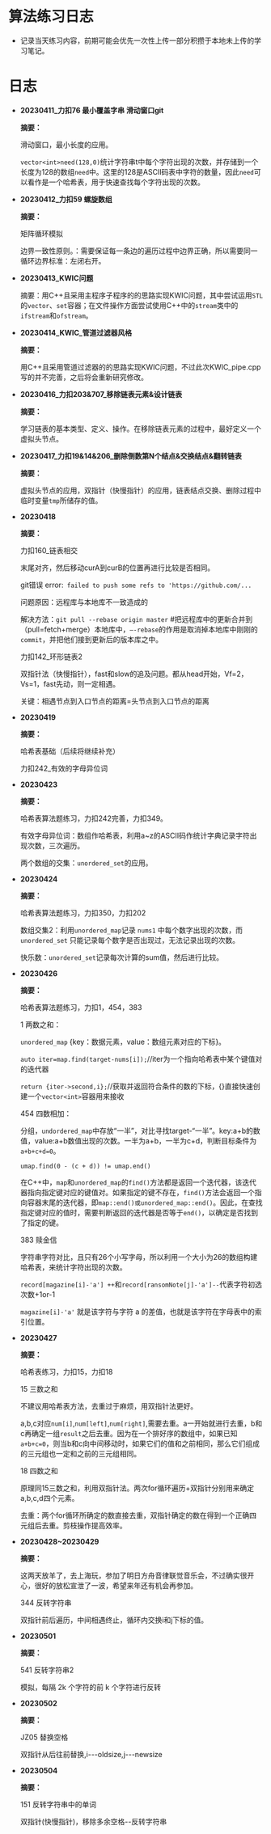 # 算法练习日志

- 记录当天练习内容，前期可能会优先一次性上传一部分积攒于本地未上传的学习笔记。

# 日志

- **20230411_力扣76 最小覆盖字串	滑动窗口git**

  **摘要：**
  
  滑动窗口，最小长度的应用。

  `vector<int>need(128,0)`统计字符串t中每个字符出现的次数，并存储到一个长度为128的数组`need`中。这里的128是ASCII码表中字符的数量，因此`need`可以看作是一个哈希表，用于快速查找每个字符出现的次数。

- **20230412_力扣59 螺旋数组**

  **摘要：**
  
  矩阵循环模拟

  边界一致性原则。：需要保证每一条边的遍历过程中边界正确，所以需要同一循环边界标准：左闭右开。

- **20230413_KWIC问题**

  摘要：用C++且采用主程序子程序的的思路实现KWIC问题，其中尝试运用`STL`的`vector`、`set`容器；在文件操作方面尝试使用C++中的`stream`类中的`ifstream`和`ofstream`。

- **20230414_KWIC_管道过滤器风格**
  
  **摘要：**
  
  用C++且采用管道过滤器的的思路实现KWIC问题，不过此次KWIC_pipe.cpp写的并不完善，之后将会重新研究修改。

- **20230416_力扣203&707_移除链表元素&设计链表**

  **摘要：**
  
  学习链表的基本类型、定义、操作。在移除链表元素的过程中，最好定义一个虚拟头节点。

- **20230417_力扣19&14&206_删除倒数第N个结点&交换结点&翻转链表**

  **摘要：**

  虚拟头节点的应用，双指针（快慢指针）的应用，链表结点交换、删除过程中临时变量`tmp`所储存的值。

- **20230418**

  **摘要：**

  力扣160_链表相交

  末尾对齐，然后移动curA到curB的位置再进行比较是否相同。

  git错误 error:` failed to push some refs to 'https://github.com/...`

  问题原因：远程库与本地库不一致造成的

  解决方法：`git pull --rebase origin master`   #把远程库中的更新合并到（pull=fetch+merge）本地库中，`–-rebase`的作用是取消掉本地库中刚刚的`commit`，并把他们接到更新后的版本库之中。

  力扣142_环形链表2

  双指针法（快慢指针），fast和slow的追及问题。都从head开始，Vf=2，Vs=1，fast先动，则一定相遇。
  
  关键：相遇节点到入口节点的距离=头节点到入口节点的距离

- **20230419**

  **摘要：**

  哈希表基础（后续将继续补充）

  力扣242_有效的字母异位词

- **20230423**

  **摘要：**

  哈希表算法题练习，力扣242完善，力扣349。

  有效字母异位词：数组作哈希表，利用a~z的ASCII码作统计字典记录字符出现次数，三次遍历。

  两个数组的交集：`unordered_set`的应用。

- **20230424**

  **摘要：**

  哈希表算法题练习，力扣350，力扣202

  数组交集2：利用`unordered_map`记录 `nums1` 中每个数字出现的次数，而 `unordered_set` 只能记录每个数字是否出现过，无法记录出现的次数。

  快乐数：`unordered_set`记录每次计算的sum值，然后进行比较。

- **20230426**

  **摘要：**

  哈希表算法题练习，力扣1，454，383

  1 两数之和：

  `unordered_map` {key：数据元素，value：数组元素对应的下标}。

  `auto iter=map.find(target-nums[i]);`//iter为一个指向哈希表中某个键值对的迭代器

  `return {iter->second,i};`//获取并返回符合条件的数的下标，{}直接快速创建一个`vector<int>`容器用来接收

  454 四数相加：

  分组，`undordered_map`中存放“一半”，对比寻找target-“一半”。key:a+b的数值，value:a+b数值出现的次数。一半为a+b，一半为c+d，判断目标条件为`a+b+c+d=0`。

  `umap.find(0 - (c + d)) != umap.end()`

  在C++中，`map`和`unordered_map`的`find()`方法都是返回一个迭代器，该迭代器指向指定键对应的键值对。如果指定的键不存在，`find()`方法会返回一个指向容器末尾的迭代器，即`map::end()或unordered_map::end()`。因此，在查找指定键对应的值时，需要判断返回的迭代器是否等于`end()`，以确定是否找到了指定的键。

  383 赎金信

  字符串字符对比，且只有26个小写字母，所以利用一个大小为26的数组构建哈希表，来统计字符出现的次数。

  `record[magazine[i]-'a'] ++`和`record[ransomNote[j]-'a']--`代表字符初选次数+1or-1

  `magazine[i]-'a'` 就是该字符与字符 a 的差值，也就是该字符在字母表中的索引位置。

- **20230427**

  **摘要：**

  哈希表练习，力扣15，力扣18

  15 三数之和

  不建议用哈希表方法，去重过于麻烦，用双指针法更好。

  a,b,c对应`num[i]`,`num[left]`,`num[right]`,需要去重。a一开始就进行去重，b和c再确定一组`result`之后去重。因为在一个排好序的数组中，如果已知`a+b+c=0`，则当b和c向中间移动时，如果它们的值和之前相同，那么它们组成的三元组也一定和之前的三元组相同。

  18 四数之和

  原理同15三数之和，利用双指针法。两次for循环遍历+双指针分别用来确定a,b,c,d四个元素。

  去重：两个for循环所确定的数直接去重，双指针确定的数在得到一个正确四元组后去重。剪枝操作提高效率。

- **20230428~20230429**

  **摘要：**

  这两天放羊了，去上海玩，参加了明日方舟音律联觉音乐会，不过确实很开心，很好的放松宣泄了一波，希望来年还有机会再参加。

  344 反转字符串

  双指针前后遍历，中间相遇终止，循环内交换i和j下标的值。

- **20230501**

  **摘要：**

  541 反转字符串2

  模拟，每隔 2k 个字符的前 k 个字符进行反转

- **20230502**

  **摘要：**

  JZ05 替换空格

  双指针从后往前替换,i---oldsize,j---newsize

- **20230504**

  **摘要：**

  151 反转字符串中的单词

  双指针(快慢指针)，移除多余空格--反转字符串